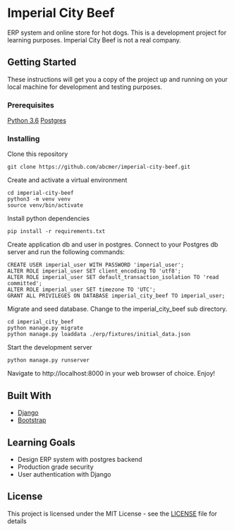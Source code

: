 # Imperial City Beef

ERP system and online store for hot dogs. This is a development project for learning purposes. Imperial City Beef is not a real company.

## Getting Started

These instructions will get you a copy of the project up and running on your local machine for development and testing purposes.

### Prerequisites

[Python 3.6](https://www.python.org/downloads/release/python-360/)
[Postgres](https://www.postgresql.org/)

### Installing

Clone this repository

```
git clone https://github.com/abcmer/imperial-city-beef.git
```

Create and activate a virtual environment

```
cd imperial-city-beef
python3 -m venv venv
source venv/bin/activate
```

Install python dependencies

```
pip install -r requirements.txt
```

Create application db and user in postgres. Connect to your Postgres db server and run the following commands:

```CREATE DATABASE imperial_city_beef;
CREATE USER imperial_user WITH PASSWORD 'imperial_user';
ALTER ROLE imperial_user SET client_encoding TO 'utf8';
ALTER ROLE imperial_user SET default_transaction_isolation TO 'read committed';
ALTER ROLE imperial_user SET timezone TO 'UTC';
GRANT ALL PRIVILEGES ON DATABASE imperial_city_beef TO imperial_user;
```

Migrate and seed database. Change to the imperial_city_beef sub directory.

```
cd imperial_city_beef
python manage.py migrate
python manage.py loaddata ./erp/fixtures/initial_data.json
```

Start the development server

```
python manage.py runserver
```

Navigate to http://localhost:8000 in your web browser of choice. Enjoy!

## Built With

-   [Django](https://www.djangoproject.com/)
-   [Bootstrap](https://getbootstrap.com/)

## Learning Goals

-   Design ERP system with postgres backend
-   Production grade security
-   User authentication with Django

## License

This project is licensed under the MIT License - see the [LICENSE](LICENSE) file for details
